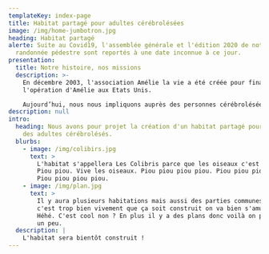 ```yaml
---
templateKey: index-page
title: Habitat partagé pour adultes cérébrolésées
image: /img/home-jumbotron.jpg
heading: Habitat partagé
alerte: Suite au Covid19, l'assemblée générale et l'édition 2020 de notre
  randonnée pédestre sont reportés à une date inconnue à ce jour.
presentation:
  title: Notre histoire, nos missions
  description: >-
    En décembre 2003, l'association Amélie la vie a été créée pour financer
    l'opération d'Amélie aux Etats Unis.

    Aujourd’hui, nous nous impliquons auprès des personnes cérébrolésées et de leurs proches avec pour but de les accompagner dans l'autonomie.
description: null
intro:
  heading: Nous avons pour projet la création d'un habitat partagé pour accueillir
    des adultes cérébrolésés.
  blurbs:
    - image: /img/colibirs.jpg
      text: >
        L'habitat s'appellera Les Colibris parce que les oiseaux c'est joli.
        Piou piou. Vive les oiseaux. Piou piou piou piou. Piou piou piou piou.
        Piou piou piou piou.
    - image: /img/plan.jpg
      text: >
        Il y aura plusieurs habitations mais aussi des parties communes. Donc
        c'est trop bien vivement que ça soit construit on va bien s'amuser.
        Héhé. C'est cool non ? En plus il y a des plans donc voilà on peut voir
        un peu.
  description: |
    L'habitat sera bientôt construit !
---
```


